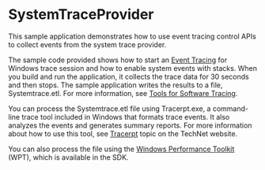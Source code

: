 SystemTraceProvider
===================

This sample application demonstrates how to use event tracing control APIs to collect events from the system trace provider.

The sample code provided shows how to start an [Event Tracing](http://msdn.microsoft.com/en-us/library/windows/hardware/bb968803) for Windows trace session and how to enable system events with stacks. When you build and run the application, it collects the trace data for 30 seconds and then stops. The sample application writes the results to a file, Systemtrace.etl. For more information, see [Tools for Software Tracing](http://msdn.microsoft.com/en-us/library/windows/hardware/ff552961).

You can process the Systemtrace.etl file using Tracerpt.exe, a command-line trace tool included in Windows that formats trace events. It also analyzes the events and generates summary reports. For more information about how to use this tool, see [Tracerpt](http://go.microsoft.com/fwlink/p/?linkid=179389) topic on the TechNet website.

You can also process the file using the [Windows Performance Toolkit](http://go.microsoft.com/fwlink/p/?linkid=250774) (WPT), which is available in the SDK.

